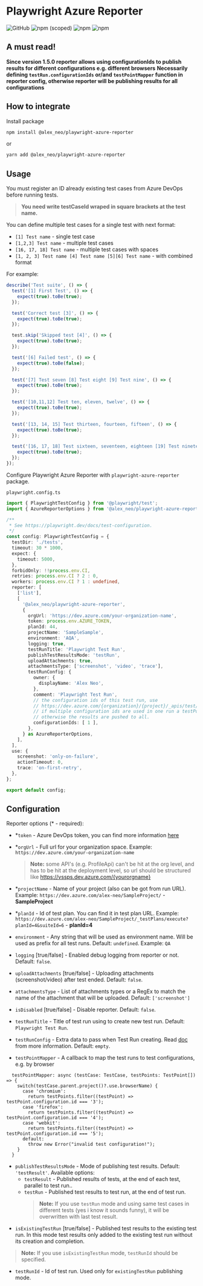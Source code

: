 # Playwright Azure Reporter
![GitHub](https://img.shields.io/github/license/alexneo2003/playwright-azure-reporter) ![npm (scoped)](https://img.shields.io/npm/v/@alex_neo/playwright-azure-reporter) ![npm](https://img.shields.io/npm/dw/@alex_neo/playwright-azure-reporter) ![npm](https://img.shields.io/npm/dt/@alex_neo/playwright-azure-reporter)

## A must read!
**Since version 1.5.0 reporter allows using configurationIds to publish results for different configurations e.g. different browsers**
**Necessarily defining `testRun.configurationIds` or/and `testPointMapper` function in reporter config, otherwise reporter will be publishing results for all configurations**


## How to integrate
Install package

```bash
npm install @alex_neo/playwright-azure-reporter
```
or 
```bash
yarn add @alex_neo/playwright-azure-reporter
```

## Usage

You must register an ID already existing test cases from Azure DevOps before running tests.

> **You need write testCaseId wraped in square brackets at the test name.**

You can define multiple test cases for a single test with next format:

- `[1] Test name` - single test case
- `[1,2,3] Test name` - multiple test cases
- `[16, 17, 18] Test name` - multiple test cases with spaces
- `[1, 2, 3] Test name [4] Test name [5][6] Test name` - with combined format

For example:

```typescript
describe('Test suite', () => {
  test('[1] First Test', () => {
    expect(true).toBe(true);
  });

  test('Correct test [3]', () => {
    expect(true).toBe(true);
  });

  test.skip('Skipped test [4]', () => {
    expect(true).toBe(true);
  });

  test('[6] Failed test', () => {
    expect(true).toBe(false);
  });

  test('[7] Test seven [8] Test eight [9] Test nine', () => {
    expect(true).toBe(true);
  });

  test('[10,11,12] Test ten, eleven, twelve', () => {
    expect(true).toBe(true);
  });

  test('[13, 14, 15] Test thirteen, fourteen, fifteen', () => {
    expect(true).toBe(true);
  });

  test('[16, 17, 18] Test sixteen, seventeen, eighteen [19] Test nineteen', () => {
    expect(true).toBe(true);
  });
});
```

Configure Playwright Azure Reporter with `playwright-azure-reporter` package.

`playwright.config.ts`

```typescript
import { PlaywrightTestConfig } from '@playwright/test';
import { AzureReporterOptions } from '@alex_neo/playwright-azure-reporter/dist/playwright-azure-reporter';

/**
 * See https://playwright.dev/docs/test-configuration.
 */
const config: PlaywrightTestConfig = {
  testDir: './tests',
  timeout: 30 * 1000,
  expect: {
    timeout: 5000,
  },
  forbidOnly: !!process.env.CI,
  retries: process.env.CI ? 2 : 0,
  workers: process.env.CI ? 1 : undefined,
  reporter: [
    ['list'],
    [
      '@alex_neo/playwright-azure-reporter',
      {
        orgUrl: 'https://dev.azure.com/your-organization-name',
        token: process.env.AZURE_TOKEN,
        planId: 44,
        projectName: 'SampleSample',
        environment: 'AQA',
        logging: true,
        testRunTitle: 'Playwright Test Run',
        publishTestResultsMode: 'testRun',
        uploadAttachments: true,
        attachmentsType: ['screenshot', 'video', 'trace'],
        testRunConfig: {
          owner: {
            displayName: 'Alex Neo',
          },
          comment: 'Playwright Test Run',
          // the configuration ids of this test run, use 
          // https://dev.azure.com/{organization}/{project}/_apis/test/configurations to get the ids of  your project.
          // if multiple configuration ids are used in one run a testPointMapper should be used to pick the correct one, 
          // otherwise the results are pushed to all.
          configurationIds: [ 1 ],
        },
      } as AzureReporterOptions,
    ],
  ],
  use: {
    screenshot: 'only-on-failure',
    actionTimeout: 0,
    trace: 'on-first-retry',
  },
};

export default config;
```

## Configuration

Reporter options (\* - required):

- \*`token` - Azure DevOps token, you can find more information [here](https://docs.microsoft.com/en-us/azure/devops/organizations/accounts/use-personal-access-tokens-to-authenticate?view=azure-devops&tabs=Windows)
- \*`orgUrl` - Full url for your organization space. Example: `https://dev.azure.com/your-organization-name`

  > **Note:** some API's (e.g. ProfileApi) can't be hit at the org level, and has to be hit at the deployment level, so url should be structured like https://vssps.dev.azure.com/{yourorgname}

- \*`projectName` - Name of your project (also can be got from run URL). Example: `https://dev.azure.com/alex-neo/SampleProject/` - **SampleProject**
- \*`planId` - Id of test plan. You can find it in test plan URL. Example: `https://dev.azure.com/alex-neo/SampleProject/_testPlans/execute?planId=4&suiteId=6` - **planId=4**
- `environment` - Any string that will be used as environment name. Will be used as prefix for all test runs. Default: `undefined`. Example: `QA`
- `logging` [true/false] - Enabled debug logging from reporter or not. Default: `false`.
- `uploadAttachments` [true/false] - Uploading attachments (screenshot/video) after test ended. Default: `false`.
- `attachmentsType` - List of attachments types or a RegEx to match the name of the attachment that will be uploaded. Default: `['screenshot']`
- `isDisabled` [true/false] - Disable reporter. Default: `false`.
- `testRunTitle` - Title of test run using to create new test run. Default: `Playwright Test Run`.
- `testRunConfig` - Extra data to pass when Test Run creating. Read [doc](https://learn.microsoft.com/en-us/rest/api/azure/devops/test/runs/create?view=azure-devops-rest-7.1&tabs=HTTP#request-body) from more information. Default: `empty`.
- `testPointMapper` - A callback to map the test runs to test configurations, e.g. by browser
```
  testPointMapper: async (testCase: TestCase, testPoints: TestPoint[]) => {
    switch(testCase.parent.project()?.use.browserName) {
      case 'chromium':
        return testPoints.filter((testPoint) => testPoint.configuration.id === '3');
      case 'firefox':
        return testPoints.filter((testPoint) => testPoint.configuration.id === '4');
      case 'webkit':
        return testPoints.filter((testPoint) => testPoint.configuration.id === '5');
      default:
        throw new Error("invalid test configuration!");
    }
  }
```
- `publishTestResultsMode` - Mode of publishing test results. Default: `'testResult'`. Available options:
  - `testResult` - Published results of tests, at the end of each test, parallel to test run..
  - `testRun` - Published test results to test run, at the end of test run.
    > **Note:** If you use `testRun` mode and using same test cases in different tests (yes i know it sounds funny), it will be overwritten with last test result.
- `isExistingTestRun` [true/false] - Published test results to the existing test run. In this mode test results only added to the existing test run without its creation and completion.
 > **Note:** If you use `isExistingTestRun` mode, `testRunId` should be specified.
- `testRunId` - Id of test run. Used only for `existingTestRun` publishing mode.

